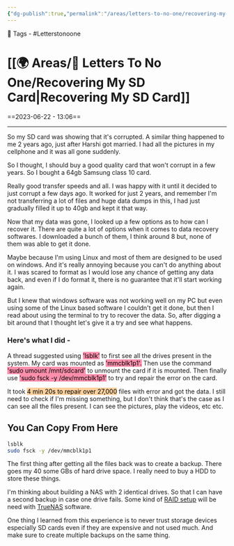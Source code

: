 ```yaml
---
{"dg-publish":true,"permalink":"/areas/letters-to-no-one/recovering-my-sd-card/","noteIcon":"1"}
---
```


🧶 Tags - #Letterstonoone

# [[🌍 Areas/📧  Letters To No One/Recovering My SD Card\|Recovering My SD Card]]
==2023-06-22 - 13:06==

---
So my SD card was showing that it's corrupted. A similar thing happened to me 2 years ago, just after Harshi got married. I had all the pictures in my cellphone and it was all gone suddenly.

So I thought, I should buy a good quality card that won't corrupt in a few years. So I bought a 64gb Samsung class 10 card.

Really good transfer speeds and all. I was happy with it until it decided to just corrupt a few days ago. It worked for just 2 years, and remember I'm not transferring a lot of files and huge data dumps in this, I had just gradually filled it up to 40gb and kept it that way.

Now that my data was gone, I looked up a few options as to how can I recover it. There are quite a lot of options when it comes to data recovery softwares. I downloaded a bunch of them, I think around 8 but, none of them was able to get it done.

Maybe because I'm using Linux and most of them are designed to be used on windows. And it's really annoying because you can't do anything about it. I was scared to format as I would lose any chance of getting any data back, and even if I do format it, there is no guarantee that it'll start working again.

But I knew that windows software was not working well on my PC but even using some of the Linux based software I couldn't get it done, but then I read about using the terminal to try to recover the data. So, after digging a bit around that I thought let's give it a try and see what happens.

### Here's what I did -
A thread suggested using <mark style="background: #FF5582A6;">'lsblk'</mark> to first see all the drives present in the system. My card was mounted as <mark style="background: #FF5582A6;">'mmcblk1p1'.</mark>
Then use the command <mark style="background: #FF5582A6;">'sudo umount /mnt/sdcard'</mark> to unmount the card if it is mounted.
Then finally use <mark style="background: #FF5582A6;">'sudo fsck -y /dev/mmcblk1p1'</mark> to try and repair the error on the card.

It took <mark style="background: #FFB86CA6;">4 min 20s to repair over 27,000</mark> files with error and got the data. I still need to check if I'm missing something, but I don't think that's the case as I can see all the files present. I can see the pictures, play the videos, etc etc.

## You Can Copy From Here
```bash
lsblk
sudo fsck -y /dev/mmcblk1p1
```

The first thing after getting all the files back was to create a backup. There goes my 40 some GBs of hard drive space. I really need to buy a HDD to store these things.

I'm thinking about building a NAS with 2 identical drives. So that I can have a second backup in case one drive fails. Some kind of [RAID setup](https://www.howtogeek.com/162676/how-to-use-multiple-disks-intelligently-an-introduction-to-raid/) will be need with [TrueNAS](https://www.truenas.com/) software.

One thing I learned from this experience is to never trust storage devices especially SD cards even if they are expensive and not used much. And make sure to create multiple backups on the same thing.